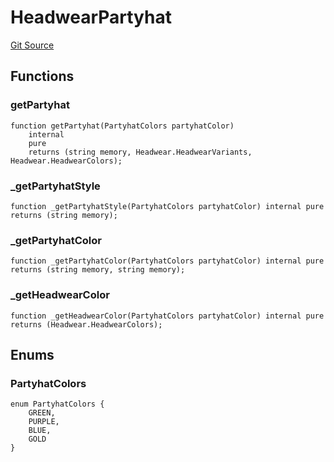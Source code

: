 # HeadwearPartyhat
[Git Source](https://github.com/digiv3rse/core-contracts/blob/5454b58664fab805b6888a68ff40915d251f32f3/contracts/libraries/svgs/Profile/Headwear/HeadwearPartyhat.sol)


## Functions
### getPartyhat


```solidity
function getPartyhat(PartyhatColors partyhatColor)
    internal
    pure
    returns (string memory, Headwear.HeadwearVariants, Headwear.HeadwearColors);
```

### _getPartyhatStyle


```solidity
function _getPartyhatStyle(PartyhatColors partyhatColor) internal pure returns (string memory);
```

### _getPartyhatColor


```solidity
function _getPartyhatColor(PartyhatColors partyhatColor) internal pure returns (string memory, string memory);
```

### _getHeadwearColor


```solidity
function _getHeadwearColor(PartyhatColors partyhatColor) internal pure returns (Headwear.HeadwearColors);
```

## Enums
### PartyhatColors

```solidity
enum PartyhatColors {
    GREEN,
    PURPLE,
    BLUE,
    GOLD
}
```

